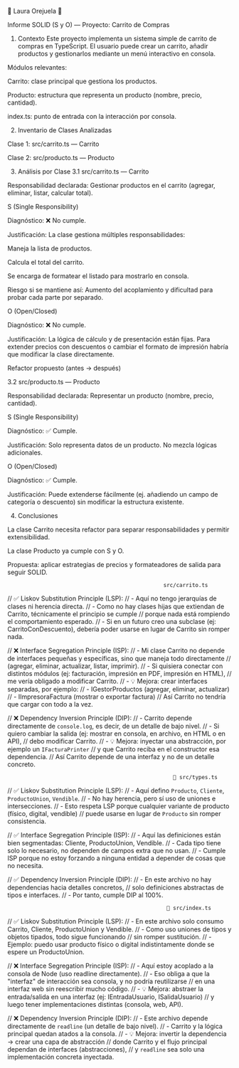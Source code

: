 🧁 Laura Orejuela 🧁

 Informe SOLID (S y O) — Proyecto: Carrito de Compras
1. Contexto
Este proyecto implementa un sistema simple de carrito de compras en TypeScript.
El usuario puede crear un carrito, añadir productos y gestionarlos mediante un menú interactivo en consola.

Módulos relevantes:

Carrito: clase principal que gestiona los productos.

Producto: estructura que representa un producto (nombre, precio, cantidad).

index.ts: punto de entrada con la interacción por consola.

2. Inventario de Clases Analizadas

Clase 1: src/carrito.ts — Carrito

Clase 2: src/producto.ts — Producto

3. Análisis por Clase
3.1 src/carrito.ts — Carrito

Responsabilidad declarada: Gestionar productos en el carrito (agregar, eliminar, listar, calcular total).

S (Single Responsibility)

Diagnóstico: ❌ No cumple.

Justificación: La clase gestiona múltiples responsabilidades:

Maneja la lista de productos.

Calcula el total del carrito.

Se encarga de formatear el listado para mostrarlo en consola.

Riesgo si se mantiene así: Aumento del acoplamiento y dificultad para probar cada parte por separado.

O (Open/Closed)

Diagnóstico: ❌ No cumple.

Justificación: La lógica de cálculo y de presentación están fijas. Para extender precios con descuentos o cambiar el formato de impresión habría que modificar la clase directamente.

Refactor propuesto (antes → después)

3.2 src/producto.ts — Producto

Responsabilidad declarada: Representar un producto (nombre, precio, cantidad).

S (Single Responsibility)

Diagnóstico: ✅ Cumple.

Justificación: Solo representa datos de un producto. No mezcla lógicas adicionales.

O (Open/Closed)

Diagnóstico: ✅ Cumple.

Justificación: Puede extenderse fácilmente (ej. añadiendo un campo de categoría o descuento) sin modificar la estructura existente.

4. Conclusiones

La clase Carrito necesita refactor para separar responsabilidades y permitir extensibilidad.

La clase Producto ya cumple con S y O.

Propuesta: aplicar estrategias de precios y formateadores de salida para seguir SOLID.


                                                     src/carrito.ts


// ✅ Liskov Substitution Principle (LSP):
// - Aquí no tengo jerarquías de clases ni herencia directa.
// - Como no hay clases hijas que extiendan de Carrito, técnicamente el principio se cumple
//   porque nada está rompiendo el comportamiento esperado.
// - Si en un futuro creo una subclase (ej: CarritoConDescuento), debería poder usarse en lugar de Carrito sin romper nada.

// ❌ Interface Segregation Principle (ISP):
// - Mi clase Carrito no depende de interfaces pequeñas y específicas, sino que maneja todo directamente
//   (agregar, eliminar, actualizar, listar, imprimir).
// - Si quisiera conectar con distintos módulos (ej: facturación, impresión en PDF, impresión en HTML),
//   me vería obligado a modificar Carrito.
// - 💡 Mejora: crear interfaces separadas, por ejemplo:
//   - IGestorProductos (agregar, eliminar, actualizar)
//   - IImpresoraFactura (mostrar o exportar factura)
//   Así Carrito no tendría que cargar con todo a la vez.

// ❌ Dependency Inversion Principle (DIP):
// - Carrito depende directamente de `console.log`, es decir, de un detalle de bajo nivel.
// - Si quiero cambiar la salida (ej: mostrar en consola, en archivo, en HTML o en API),
//   debo modificar Carrito.
// - 💡 Mejora: inyectar una abstracción, por ejemplo un `IFacturaPrinter`
//   y que Carrito reciba en el constructor esa dependencia.
//   Así Carrito depende de una interfaz y no de un detalle concreto.


                                                        📂 src/types.ts
// ✅ Liskov Substitution Principle (LSP):
// - Aquí defino `Producto`, `Cliente`, `ProductoUnion`, `Vendible`.
// - No hay herencia, pero sí uso de uniones e intersecciones.
// - Esto respeta LSP porque cualquier variante de producto (físico, digital, vendible)
//   puede usarse en lugar de `Producto` sin romper consistencia.

// ✅ Interface Segregation Principle (ISP):
// - Aquí las definiciones están bien segmentadas: Cliente, ProductoUnion, Vendible.
// - Cada tipo tiene solo lo necesario, no dependen de campos extra que no usan.
// - Cumple ISP porque no estoy forzando a ninguna entidad a depender de cosas que no necesita.

// ✅ Dependency Inversion Principle (DIP):
// - En este archivo no hay dependencias hacia detalles concretos,
//   solo definiciones abstractas de tipos e interfaces.
// - Por tanto, cumple DIP al 100%.

                                                      📂 src/index.ts

// ✅ Liskov Substitution Principle (LSP):
// - En este archivo solo consumo Carrito, Cliente, ProductoUnion y Vendible.
// - Como uso uniones de tipos y objetos tipados, todo sigue funcionando
//   sin romper sustitución.
// - Ejemplo: puedo usar producto físico o digital indistintamente donde se espere un ProductoUnion.

// ❌ Interface Segregation Principle (ISP):
// - Aquí estoy acoplado a la consola de Node (uso readline directamente).
// - Eso obliga a que la "interfaz" de interacción sea consola, y no podría reutilizarse
//   en una interfaz web sin reescribir mucho código.
// - 💡 Mejora: abstraer la entrada/salida en una interfaz (ej: IEntradaUsuario, ISalidaUsuario)
//   y luego tener implementaciones distintas (consola, web, API).

// ❌ Dependency Inversion Principle (DIP):
// - Este archivo depende directamente de `readline` (un detalle de bajo nivel).
// - Carrito y la lógica principal quedan atados a la consola.
// - 💡 Mejora: invertir la dependencia → crear una capa de abstracción
//   donde Carrito y el flujo principal dependan de interfaces (abstracciones),
//   y `readline` sea solo una implementación concreta inyectada.





